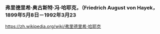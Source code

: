 ### 弗里德里希·奥古斯特·冯·哈耶克，（Friedrich August von Hayek，1899年5月8日－1992年3月23
https://zh.wikipedia.org/wiki/弗里德里希·哈耶克
